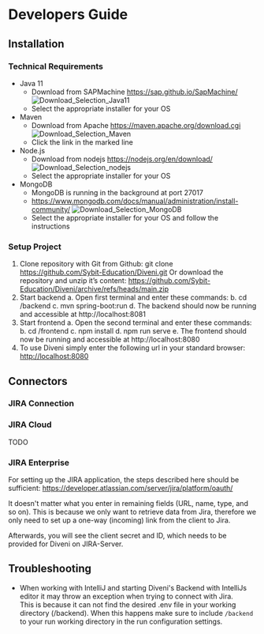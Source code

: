 # Developers Guide

## Installation

### Technical Requirements

- Java 11
  - Download from SAPMachine <https://sap.github.io/SapMachine/>
    <img :src="$withBase('/img/Java11_Installer_Selection.png')" alt="Download_Selection_Java11">
  - Select the appropriate installer for your OS
- Maven
  - Download from Apache <https://maven.apache.org/download.cgi>
    <img :src="$withBase('/img/Maven_Installer_Selection.png')" alt="Download_Selection_Maven">
  - Click the link in the marked line
- Node.js
  - Download from nodejs <https://nodejs.org/en/download/>
    <img :src="$withBase('/img/nodejs_Installer_Selection.png')" alt="Download_Selection_nodejs">
  - Select the appropriate installer for your OS
- MongoDB
  - MongoDB is running in the background at port 27017
  - <https://www.mongodb.com/docs/manual/administration/install-community/>
    <img :src="$withBase('/img/MongoDB_Installer_Selection.png')" alt="Download_Selection_MongoDB">
  - Select the appropriate installer for your OS and follow the instructions

### Setup Project

1. Clone repository with Git from Github:
      git clone https://github.com/Sybit-Education/Diveni.git
   Or download the repository and unzip it’s content:
      https://github.com/Sybit-Education/Diveni/archive/refs/heads/main.zip
2. Start backend
   a. Open  first terminal and enter these commands:
   b. cd /backend
   c. mvn spring-boot:run
   d. The backend should now be running and accessible at http://localhost:8081
3. Start frontend
   a. Open the second terminal and enter these commands:
   b. cd /frontend
   c. npm install
   d. npm run serve
   e. The frontend should now be running and accessible at http://localhost:8080
4. To use Diveni simply enter the following url in your standard browser: <http://localhost:8080>


## Connectors

### JIRA Connection


### JIRA Cloud

TODO

### JIRA Enterprise

For setting up the JIRA application, the steps described here should be sufficient: 
<https://developer.atlassian.com/server/jira/platform/oauth/>

It doesn't matter what you enter in remaining fields (URL, name, type, and so on). 
This is because we only want to retrieve data from Jira, therefore we only need to set up a 
one-way (incoming) link from the client to Jira.

Afterwards, you will see the client secret and ID, which needs to be provided for Diveni on 
JIRA-Server.

## Troubleshooting

- When working with IntelliJ and starting Diveni's Backend with IntelliJs editor it may throw an
  exception when trying to connect with Jira.\
  This is because it can not find the desired .env file in your working directory (/backend).
  When this happens make sure to include ```/backend``` to your run working directory in the run
  configuration settings.
